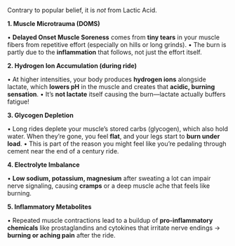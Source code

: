 Contrary to popular belief, it is _not_ from Lactic Acid. 

**1. Muscle Microtrauma (DOMS)**

• **Delayed Onset Muscle Soreness** comes from **tiny tears** in your muscle fibers from repetitive effort (especially on hills or long grinds).
• The burn is partly due to the **inflammation** that follows, not just the effort itself.

**2. Hydrogen Ion Accumulation (during ride)**

• At higher intensities, your body produces **hydrogen ions** alongside lactate, which **lowers pH** in the muscle and creates that **acidic, burning sensation**.
• It’s **not lactate** itself causing the burn—lactate actually buffers fatigue!

**3. Glycogen Depletion**

• Long rides deplete your muscle’s stored carbs (glycogen), which also hold water. When they’re gone, you feel **flat**, and your legs start to **burn under load**.
• This is part of the reason you might feel like you’re pedaling through cement near the end of a century ride.

**4. Electrolyte Imbalance**

• **Low sodium, potassium, magnesium** after sweating a lot can impair nerve signaling, causing **cramps** or a deep muscle ache that feels like burning.

**5. Inflammatory Metabolites**

• Repeated muscle contractions lead to a buildup of **pro-inflammatory chemicals** like prostaglandins and cytokines that irritate nerve endings → **burning or aching pain** after the ride.